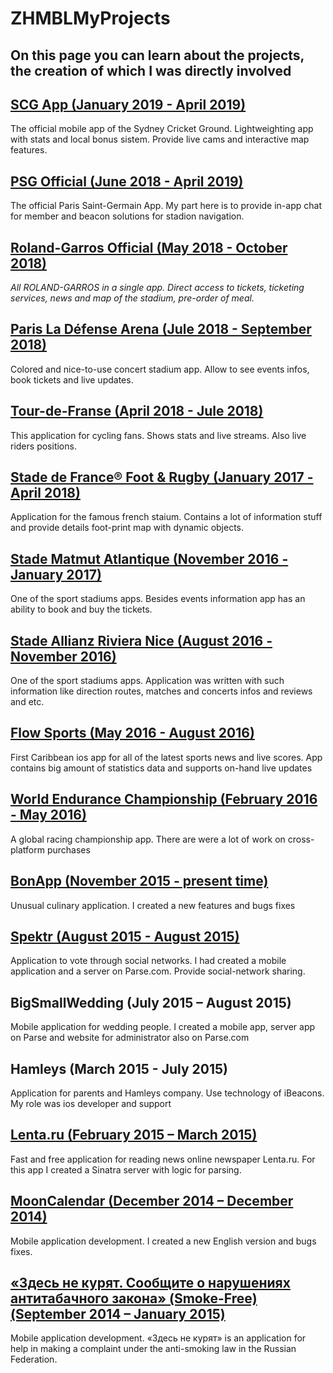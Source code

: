 # ZHMBLMyProjects

## On this page you can learn about the projects, the creation of which I was directly involved

## [SCG App  (January 2019 - April 2019)](https://itunes.apple.com/au/app/scg-app/id1445394026?mt=8)
The official mobile app of the Sydney Cricket Ground. Lightweighting app with stats and local bonus sistem. Provide live cams and interactive map features.

## [PSG Official (June 2018 - April 2019)](https://itunes.apple.com/us/app/psg-official/id515968212?mt=8)
The official Paris Saint-Germain App. My part here is to provide in-app chat for member and beacon solutions for stadion navigation.

## [Roland-Garros Official (May 2018 - October 2018)](https://itunes.apple.com/us/app/roland-garros-official/id1371584793?mt=8)
*All ROLAND-GARROS in a single app. Direct access to tickets, ticketing services, news and map of the stadium, pre-order of meal.*

## [Paris La Défense Arena (Jule 2018 - September 2018)](https://itunes.apple.com/us/app/paris-la-défense-arena/id1296195165?mt=8)
Colored and nice-to-use concert stadium app. Allow to see events infos, book tickets and live updates.

## [Tour-de-Franse (April 2018 - Jule 2018)](https://itunes.apple.com/gb/app/tdf-2018-presented-by-škoda/id537634796?mt=8)
This application for cycling fans. Shows stats and live streams. Also live riders positions.

## [Stade de France® Foot & Rugby (January 2017 - April 2018)](https://itunes.apple.com/us/app/stade-de-france-foot-rugby/id819305607?mt=8)
Application for the famous french staium. Contains a lot of information stuff and provide details foot-print map with dynamic objects.

## [Stade Matmut Atlantique (November 2016 - January 2017)](https://itunes.apple.com/fr/app/stade-matmut-atlantique/id1069329829?mt=8)
One of the sport stadiums apps. Besides events information app has an ability to book and buy the tickets.

## [Stade Allianz Riviera Nice (August 2016 - November 2016)](https://itunes.apple.com/us/app/stade-allianz-riviera-nice/id1041980054?mt=8)
One of the sport stadiums apps. Application was written with such information like direction routes, matches and concerts infos and reviews and etc.

## [Flow Sports (May 2016 - August 2016)](https://itunes.apple.com/us/app/flow-sports/id1131631538?mt=8)
First Caribbean ios app for all of the latest sports news and live scores. App contains big amount of statistics data and supports on-hand live updates

## [World Endurance Championship (February 2016 - May 2016)](https://itunes.apple.com/us/app/world-endurance-championship/id852396979?mt=8)
A global racing championship app. There are were a lot of work on cross-platform purchases

## [BonApp (November 2015 - present time)](https://itunes.apple.com/app/id984491525)
Unusual culinary application. I created a new features and bugs fixes

## [Spektr (August 2015 - August 2015)](https://itunes.apple.com/by/app/spektr/id1024940689?mt=8)
Application to vote through social networks. I had created a mobile application and a server on Parse.com. Provide social-network sharing.

## BigSmallWedding (July 2015 – August 2015)
Mobile application for wedding people. I created a mobile app, server app on Parse and website for administrator also on Parse.com

## Hamleys (March 2015 - July 2015)
Application for parents and Hamleys company. Use technology of iBeacons. My role was ios developer and support

## [Lenta.ru (February 2015 – March 2015)](https://itunes.apple.com/by/app/novosti-lenta.ru-neoficial/id975805914?mt=8 )
Fast and free application for reading news online newspaper Lenta.ru. For this app I created a Sinatra server with logic for parsing.

## [MoonCalendar (December 2014 – December 2014)](https://itunes.apple.com/ru/app/lunnyj-kalendar-2015/id948196885?mt=8)
Mobile application development. I created a new English version and bugs fixes.

## [«Здесь не курят. Сообщите о нарушениях антитабачного закона» (Smoke-Free) (September 2014 – January 2015)](https://itunes.apple.com/ru/app/zdes-ne-kurat.-soobsite-o/id937272715?mt=8)
Mobile application development. «Здесь не курят» is an application for help in making a complaint under the anti-smoking law in the Russian Federation.
 
